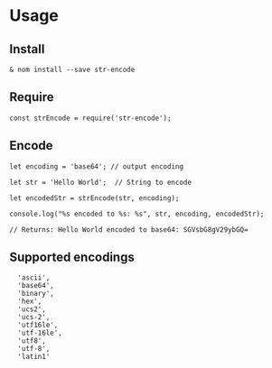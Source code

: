 # Usage

## Install

`& nom install --save str-encode`

## Require

`const strEncode = require('str-encode');`

## Encode

```
let encoding = 'base64'; // output encoding

let str = 'Hello World';  // String to encode

let encodedStr = strEncode(str, encoding);

console.log("%s encoded to %s: %s", str, encoding, encodedStr);

// Returns: Hello World encoded to base64: SGVsbG8gV29ybGQ=
```
## Supported encodings

```
  'ascii',
  'base64',
  'binary',
  'hex',
  'ucs2',
  'ucs-2',
  'utf16le',
  'utf-16le',
  'utf8',
  'utf-8',
  'latin1'
```